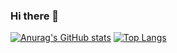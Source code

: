### Hi there 👋

<!--
**mareshbard/mareshbard** is a ✨ _special_ ✨ repository because its `README.md` (this file) appears on your GitHub profile.

Here are some ideas to get you started:

- 🔭 I’m currently working on ... POO Project
- 🌱 I’m currently learning ... Java, Javascript 
- 👯 I’m looking to collaborate on ...
- 🤔 I’m looking for help with ...
- 💬 Ask me about ...
- 📫 How to reach me: ...
- 😄 Pronouns: ... she/her
- ⚡ Fun fact: ...
-->
[![Anurag's GitHub stats](https://github-readme-stats.vercel.app/api?username=mareshbard)](https://github.com/anuraghazra/github-readme-stats)
[![Top Langs](https://github-readme-stats.vercel.app/api/top-langs/?username=mareshbard)](https://github.com/mareshbard/github-readme-stats)
